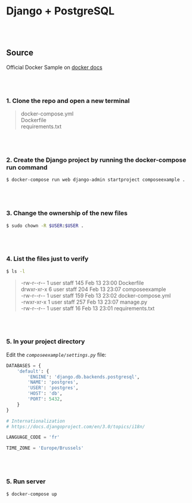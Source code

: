 # Django + PostgreSQL

<br>
<br>

## Source
Official Docker Sample on [docker docs](https://docs.docker.com/compose/django/)

<br>
<br>

### 1. Clone the repo and open a new terminal
> docker-compose.yml<br>
> Dockerfile<br>
> requirements.txt

<br>
<br>

### 2. Create the Django project by running the docker-compose run command
``` bash
$ docker-compose run web django-admin startproject composeexample .
```

<br>
<br>

### 3. Change the ownership of the new files
``` bash
$ sudo chown -R $USER:$USER .
```

<br>
<br>

### 4. List the files just to verify
``` bash
$ ls -l
```
> -rw-r--r--  1 user  staff  145 Feb 13 23:00 Dockerfile<br>
> drwxr-xr-x  6 user  staff  204 Feb 13 23:07 composeexample<br>
> -rw-r--r--  1 user  staff  159 Feb 13 23:02 docker-compose.yml<br>
> -rwxr-xr-x  1 user  staff  257 Feb 13 23:07 manage.py<br>
> -rw-r--r--  1 user  staff   16 Feb 13 23:01 requirements.txt

<br>
<br>

### 5. In your project directory
Edit the *`composeexample/settings.py`* file:

``` python
DATABASES = {
    'default': {
        'ENGINE': 'django.db.backends.postgresql',
        'NAME': 'postgres',
        'USER': 'postgres',
        'HOST': 'db',
        'PORT': 5432,
    }
}

# Internationalization
# https://docs.djangoproject.com/en/3.0/topics/i18n/

LANGUAGE_CODE = 'fr'

TIME_ZONE = 'Europe/Brussels'
```

<br>
<br>

### 5. Run server
``` bash
$ docker-compose up
```

